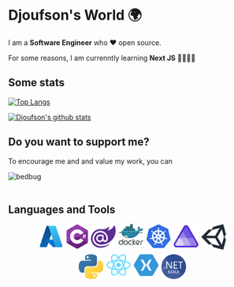 # Djoufson's World 🌍

I am a **Software Engineer** who ❤️ open source.

For some reasons, I am currenntly learning **Next JS** 🤯🙆🏾‍♂️

## Some stats
[![Top Langs](https://github-readme-stats.vercel.app/api/top-langs/?username=djoufson&layout=compact&theme=github_dark)](https://github.com/djoufson/github-readme-stats)

[![Djoufson's github stats](https://github-readme-stats.vercel.app/api?username=djoufson&count_private=true&show_icons=true&theme=github_dark&hide_rank=false)](https://github.com/djoufson/github-readme-stats)

<!-- ![Djoufson](https://github-readme-streak-stats.herokuapp.com/?user=Djoufson&theme=github_dark&hide_border=false)<br/> -->

## Do you want to support me?
To encourage me and and value my work, you can
<p>
    <a href="https://www.buymeacoffee.com/djoufson" target="_blank"><img align="left" src="https://cdn.buymeacoffee.com/buttons/v2/default-yellow.png" height="50" width="210" alt="bedbug" />
    </a>
</p>
<br/>
<br/>

## Languages and Tools
<div style="display:flex;flex-wrap:wrap;max-width: 400px;justify-content:center;margin:auto;gap:6px">
    <a target="_blank" href="https://azure.microsoft.com/en-us"><img height="50" alt="Azure" src="./Images/azure.png"/></a>
    <a target="_blank" href="https://learn.microsoft.com/en-us/dotnet/csharp/"><img height="50" alt="C#" src="./Images/csharp.png"/></a>
    <a target="_blank" href="https://dotnet.microsoft.com/en-us/apps/aspnet/web-apps/blazor"><img width=50 alt="Blazor" src="./Images/blazor.png"/></a>
    <a target="_blank" href="https://www.docker.com"><img width=50 alt="Docker" src="./Images/docker.png"/></a>
    <a target="_blank" href="https://kubernetes.io"><img width=50 alt="Kubernetes" src="./Images/kubernetes.png"/></a>
    <a target="_blank" href="https://learn.microsoft.com/en-us/dotnet/aspire/get-started/aspire-overview"><img width=50 alt="Aspire" src="./Images/aspire.png"/></a>
    <a target="_blank" href="https://unity.com/"><img width=50 alt="Unity" src="./Images/unity.png"/></a>
    <a target="_blank" href="https://www.python.org/"><img width=50 alt="Python" src="./Images/python.png"/></a>
    <a target="_blank" href="https://reactjs.org/"><img width=50 alt="React JS" src="./Images/react.png"/></a>
    <a target="_blank" href="https://dotnet.microsoft.com/en-us/apps/xamarin/xamarin-forms"><img width=50 alt="Xamarin Forms" src="./Images/xamarin.svg"/></a>
    <a target="_blank" href="https://learn.microsoft.com/en-us/dotnet/maui"><img width=50 alt=".NET MAUI" src="./Images/maui.png"/></a>

</div>
